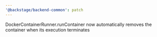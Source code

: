 ```yaml
---
'@backstage/backend-common': patch
---
```


DockerContainerRunner.runContainer now automatically removes the container when its execution terminates
